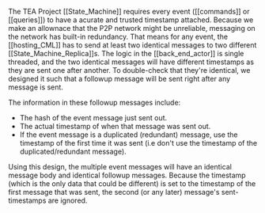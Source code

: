 The TEA Project [[State_Machine]] requires every event ([[commands]] or [[queries]]) to have a acurate and trusted timestamp attached. Because we make an allownace that the P2P network might be unreliable, messaging on the network has built-in redundancy. That means for any event, the [[hosting_CML]] has to send at least two identical messages to two different [[State_Machine_Replica]]s. The logic in the [[back_end_actor]] is single threaded, and the two identical messages will have different timestamps as they are sent one after another. To double-check that they're identical, we designed it such that a followup message will be sent right after any message is sent.

The information in these followup messages include:

- The hash of the event message just sent out.
- The actual timestamp of when that message was sent out.
- If the event message is a duplicated (redundant) message, use the timestamp of the first time it was sent (i.e don't use the timestamp of the duplicated/redundant message). 

Using this design, the multiple event messages will have an identical message body and identical followup messages. Because the timestamp (which is the only data that could be different) is set to the timestamp of the first message that was sent, the second (or any later) message's sent-timestamps are ignored.
